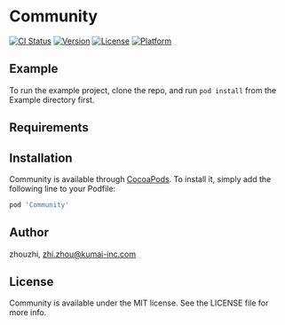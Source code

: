 # Community

[![CI Status](https://img.shields.io/travis/zhouzhi/Community.svg?style=flat)](https://travis-ci.org/zhouzhi/Community)
[![Version](https://img.shields.io/cocoapods/v/Community.svg?style=flat)](https://cocoapods.org/pods/Community)
[![License](https://img.shields.io/cocoapods/l/Community.svg?style=flat)](https://cocoapods.org/pods/Community)
[![Platform](https://img.shields.io/cocoapods/p/Community.svg?style=flat)](https://cocoapods.org/pods/Community)

## Example

To run the example project, clone the repo, and run `pod install` from the Example directory first.

## Requirements

## Installation

Community is available through [CocoaPods](https://cocoapods.org). To install
it, simply add the following line to your Podfile:

```ruby
pod 'Community'
```

## Author

zhouzhi, zhi.zhou@kumai-inc.com

## License

Community is available under the MIT license. See the LICENSE file for more info.
